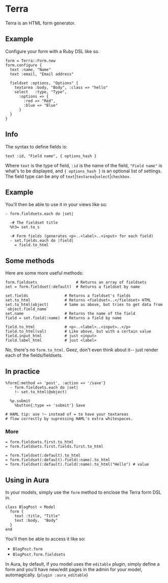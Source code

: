 Terra
=====

Terra is an HTML form generator.

## Example

Configure your form with a Ruby DSL like so.

    form = Terra::Form.new
    form.configure {
      text :name, "Name"
      text :email, "Email address"

      fieldset :options, "Options" {
        textarea :body, "Body", :class => "hello"
        select   :type, "Type",
          :options => {
            :red => "Red",
            :blue => "Blue"
          }
      }
    }

## Info

The syntax to define fields is:

    text :id, "Field name", { options_hash }

Where `text` is the type of field, `:id` is the name of the
field, `"Field name"` is what's to be displayed, and
`{ options_hash }` is an optional list of settings. The field
type can be any of `text`|`textarea`|`select`|`checkbox`.


## Example

You'll then be able to use it in your views like so:

    - form.fieldsets.each do |set|

      -# The fieldset title
      %h3= set.to_s

      -# Form fields (generates <p>..<label>..<input> for each field)
      - set.fields.each do |field|
        = field.to_html

## Some methods

Here are some more useful methods:

    form.fieldsets                 # Returns an array of fieldsets
    set = form.fieldset(:default)  # Returns a fieldset by name

    set.fields                # Returns a fieldset's fields
    set.to_html               # Returns <fieldset>..</fieldset> HTML
    set.to_html(object)       # Same as above, but tries to get data from `object.field_name`
    set.name                  # Returns the name of the field
    field = set.field(:name)  # Returns a field by name

    field.to_html             # <p>..<label>..<input>..</p>
    field.to_html(val)        # Like above, but with a certain value
    field.input_html          # just <input>
    field.label_html          # just <label>

No, there's no `form.to_html`. Geez, don't even think about it--
just render each of the fields/fieldsets.

## In practice

    %form{:method => 'post', :action => '/save'}
      - form.fieldsets.each do |set|
        !~ set.to_html(@object)
   
      %p.submit
        %button{:type => 'submit'} Save
   
    # HAML tip: use !~ instead of = to have your textareas
    # flow correctly by supressing HAML's extra whitespaces.

### More

    = form.fieldsets.first.to_html
    = form.fieldsets.first.fields.first.to_html

    = form.fieldset(:default).to_html
    = form.fieldset(:default).field(:name).to_html
    = form.fieldset(:default).field(:name).to_html("Hello") # value

## Using in Aura

In your models, simply use the `form` method to enclose
the Terra form DSL in.

    class BlogPost < Model
      form {
        text :title, "Title"
        text :body,  "Body"
      }
    end

You'll then be able to access it like so:

 - `BlogPost.form`
 - `BlogPost.form.fieldsets`

In Aura, by default, if you model uses the `editable` plugin,
simply define a form and you'll have new/edit pages in the admin
for your model, automagically. (`plugin :aura_editable`)

